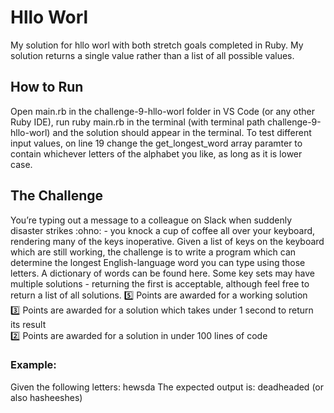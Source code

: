 # Hllo Worl

My solution for hllo worl with both stretch goals completed in Ruby. My solution returns a single value rather than a list of all possible values. 

## How to Run

Open main.rb in the challenge-9-hllo-worl folder in VS Code (or any other Ruby IDE), run ruby main.rb in the terminal (with terminal path challenge-9-hllo-worl) and the solution should appear in the terminal. To test different input values, on line 19 change the get_longest_word array paramter to contain whichever letters of the alphabet you like, as long as it is lower case. 

## The Challenge

You’re typing out a message to a colleague on Slack when suddenly disaster strikes :ohno: - you knock a cup of coffee all over your keyboard, rendering many of the keys inoperative. Given a list of keys on the keyboard which are still working, the challenge is to write a program which can determine the longest English-language word you can type using those letters. A dictionary of words can be found here. Some key sets may have multiple solutions - returning the first is acceptable, although feel free to return a list of all solutions.
:five:  Points are awarded for a working solution  
:three:  Points are awarded for a solution which takes under 1 second to return its result  
:two:  Points are awarded for a solution in under 100 lines of code  

### Example:
Given the following letters:
hewsda
The expected output is:
deadheaded (or also hasheeshes)